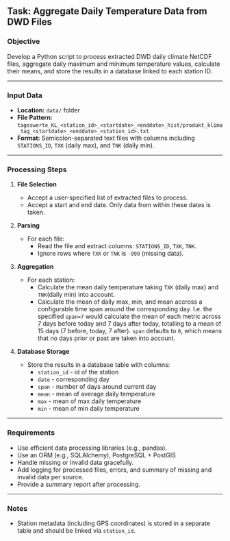 ## Task: Aggregate Daily Temperature Data from DWD Files

### Objective
Develop a Python script to process extracted DWD daily climate NetCDF files, aggregate daily maximum and minimum temperature values, calculate their means, and store the results in a database linked to each station ID.

---

### Input Data

- **Location:** `data/` folder
- **File Pattern:** `tageswerte_KL_<station_id>_<startdate>_<enddate>_hist/produkt_klima_tag_<startdate>_<enddate>_<station_id>.txt`
- **Format:** Semicolon-separated text files with columns including `STATIONS_ID`, `TXK` (daily max), and `TNK` (daily min).

---

### Processing Steps

1. **File Selection**
   - Accept a user-specified list of extracted files to process.
   - Accept a start and end date. Only data from within these dates is taken.

2. **Parsing**
   - For each file:
     - Read the file and extract columns: `STATIONS_ID`, `TXK`, `TNK`.
     - Ignore rows where `TXK` or `TNK` is `-999` (missing data).

3. **Aggregation**
   - For each station:
     - Calculate the mean daily temperature taking `TXK` (daily max) and `TNK`(daily min) into account.
     - Calculate the mean of daily max, min, and mean accross a configurable time span around the corresponding day. I.e. the specified `span=7` would calculate the mean of each metric across 7 days before today and 7 days after today, totalling to a mean of 15 days (7 before, today, 7 after). `span` defaults to `0`, which means that no days prior or past are taken into account.

4. **Database Storage**
   - Store the results in a database table with columns:
     - `station_id` - id of the station
     - `date` - corresponding day
     - `span` - number of days around current day
     - `mean` - mean of average daily temperature
     - `max` - mean of max daily temperature
     - `min` - mean of min daily temperature

---

### Requirements

- Use efficient data processing libraries (e.g., pandas).
- Use an ORM (e.g., SQLAlchemy), PostgreSQL + PostGIS
- Handle missing or invalid data gracefully.
- Add logging for processed files, errors, and summary of missing and invalid data per source.
- Provide a summary report after processing.

---

### Notes

- Station metadata (including GPS coordinates) is stored in a separate table and should be linked via `station_id`.